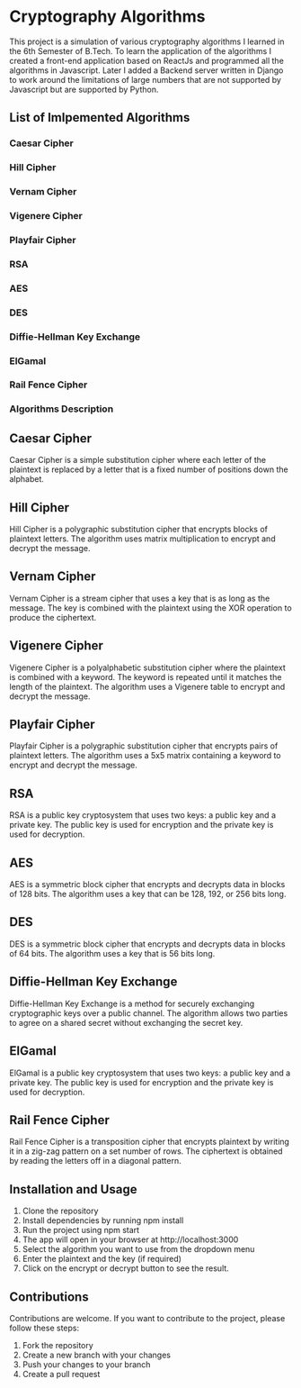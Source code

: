 
# Cryptography Algorithms
This project is a simulation of various cryptography algorithms I learned in the 6th Semester of B.Tech. To learn the application of the algorithms I created a front-end application based on ReactJs and programmed all the algorithms in Javascript. Later I added a Backend server written in Django to work around the limitations of large numbers that are not supported by Javascript but are supported by Python.

## List of Imlpemented Algorithms
### Caesar Cipher
### Hill Cipher
### Vernam Cipher
### Vigenere Cipher
### Playfair Cipher
### RSA
### AES
### DES
### Diffie-Hellman Key Exchange
### ElGamal
### Rail Fence Cipher
### Algorithms Description

## Caesar Cipher
Caesar Cipher is a simple substitution cipher where each letter of the plaintext is replaced by a letter that is a fixed number of positions down the alphabet.

## Hill Cipher
Hill Cipher is a polygraphic substitution cipher that encrypts blocks of plaintext letters. The algorithm uses matrix multiplication to encrypt and decrypt the message.

## Vernam Cipher
Vernam Cipher is a stream cipher that uses a key that is as long as the message. The key is combined with the plaintext using the XOR operation to produce the ciphertext.

## Vigenere Cipher
Vigenere Cipher is a polyalphabetic substitution cipher where the plaintext is combined with a keyword. The keyword is repeated until it matches the length of the plaintext. The algorithm uses a Vigenere table to encrypt and decrypt the message.

## Playfair Cipher
Playfair Cipher is a polygraphic substitution cipher that encrypts pairs of plaintext letters. The algorithm uses a 5x5 matrix containing a keyword to encrypt and decrypt the message.

## RSA
RSA is a public key cryptosystem that uses two keys: a public key and a private key. The public key is used for encryption and the private key is used for decryption.

## AES
AES is a symmetric block cipher that encrypts and decrypts data in blocks of 128 bits. The algorithm uses a key that can be 128, 192, or 256 bits long.

## DES
DES is a symmetric block cipher that encrypts and decrypts data in blocks of 64 bits. The algorithm uses a key that is 56 bits long.

## Diffie-Hellman Key Exchange
Diffie-Hellman Key Exchange is a method for securely exchanging cryptographic keys over a public channel. The algorithm allows two parties to agree on a shared secret without exchanging the secret key.

## ElGamal
ElGamal is a public key cryptosystem that uses two keys: a public key and a private key. The public key is used for encryption and the private key is used for decryption.

## Rail Fence Cipher
Rail Fence Cipher is a transposition cipher that encrypts plaintext by writing it in a zig-zag pattern on a set number of rows. The ciphertext is obtained by reading the letters off in a diagonal pattern.


## Installation and Usage
1. Clone the repository
2. Install dependencies by running npm install
3. Run the project using npm start
4. The app will open in your browser at http://localhost:3000
5. Select the algorithm you want to use from the dropdown menu
6. Enter the plaintext and the key (if required)
7. Click on the encrypt or decrypt button to see the result.


## Contributions
Contributions are welcome. If you want to contribute to the project, please follow these steps:

1. Fork the repository
2. Create a new branch with your changes
3. Push your changes to your branch
4. Create a pull request
